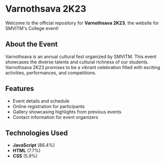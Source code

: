 # Varnothsava 2K23

Welcome to the official repository for **Varnothsava 2K23**, the website for SMVITM's College event!

## About the Event

Varnothsava is an annual cultural fest organized by SMVITM. This event showcases the diverse talents and cultural richness of our students. Varnothsava 2K23 promises to be a vibrant celebration filled with exciting activities, performances, and competitions.

## Features

- Event details and schedule
- Online registration for participants
- Gallery showcasing highlights from previous events
- Contact information for event organizers

## Technologies Used

- **JavaScript** (86.4%)
- **HTML** (7.7%)
- **CSS** (5.9%)
